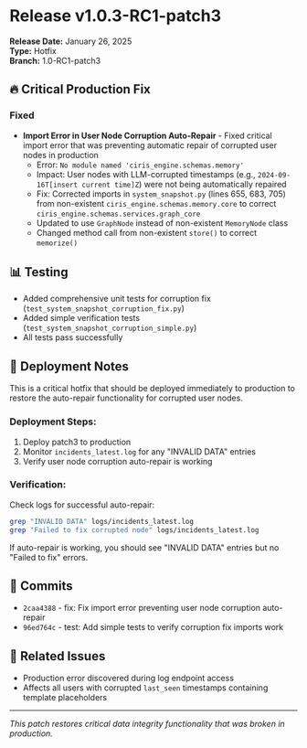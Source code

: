 # Release v1.0.3-RC1-patch3

**Release Date:** January 26, 2025  
**Type:** Hotfix  
**Branch:** 1.0-RC1-patch3

## 🔥 Critical Production Fix

### Fixed
- **Import Error in User Node Corruption Auto-Repair** - Fixed critical import error that was preventing automatic repair of corrupted user nodes in production
  - Error: `No module named 'ciris_engine.schemas.memory'`
  - Impact: User nodes with LLM-corrupted timestamps (e.g., `2024-09-16T[insert current time]Z`) were not being automatically repaired
  - Fix: Corrected imports in `system_snapshot.py` (lines 655, 683, 705) from non-existent `ciris_engine.schemas.memory.core` to correct `ciris_engine.schemas.services.graph_core`
  - Updated to use `GraphNode` instead of non-existent `MemoryNode` class
  - Changed method call from non-existent `store()` to correct `memorize()`

## 📊 Testing
- Added comprehensive unit tests for corruption fix (`test_system_snapshot_corruption_fix.py`)
- Added simple verification tests (`test_system_snapshot_corruption_simple.py`)
- All tests pass successfully

## 🚀 Deployment Notes

This is a critical hotfix that should be deployed immediately to production to restore the auto-repair functionality for corrupted user nodes.

### Deployment Steps:
1. Deploy patch3 to production
2. Monitor `incidents_latest.log` for any "INVALID DATA" entries
3. Verify user node corruption auto-repair is working

### Verification:
Check logs for successful auto-repair:
```bash
grep "INVALID DATA" logs/incidents_latest.log
grep "Failed to fix corrupted node" logs/incidents_latest.log
```

If auto-repair is working, you should see "INVALID DATA" entries but no "Failed to fix" errors.

## 📝 Commits
- `2caa4388` - fix: Fix import error preventing user node corruption auto-repair
- `96ed764c` - test: Add simple tests to verify corruption fix imports work

## 🔗 Related Issues
- Production error discovered during log endpoint access
- Affects all users with corrupted `last_seen` timestamps containing template placeholders

---

*This patch restores critical data integrity functionality that was broken in production.*